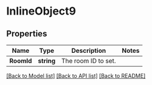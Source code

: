 # InlineObject9

## Properties

Name | Type | Description | Notes
------------ | ------------- | ------------- | -------------
**RoomId** | **string** | The room ID to set. | 

[[Back to Model list]](../README.md#documentation-for-models) [[Back to API list]](../README.md#documentation-for-api-endpoints) [[Back to README]](../README.md)


